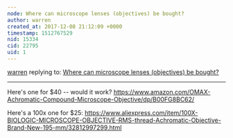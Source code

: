 ```yaml
---
node: Where can microscope lenses (objectives) be bought?
author: warren
created_at: 2017-12-08 21:12:09 +0000
timestamp: 1512767529
nid: 15334
cid: 22795
uid: 1
---
```




[warren](../profile/warren) replying to: [Where can microscope lenses (objectives) be bought?](../notes/warren/12-08-2017/where-can-microscope-lenses-objectives-be-bought)

----
Here's one for $40 -- would it work? https://www.amazon.com/OMAX-Achromatic-Compound-Microscope-Objective/dp/B00FG8BC62/

Here's a 100x one for $25: https://www.aliexpress.com/item/100X-BIOLOGIC-MICROSCOPE-OBJECTIVE-RMS-thread-Achromatic-Objective-Brand-New-195-mm/32812997299.html